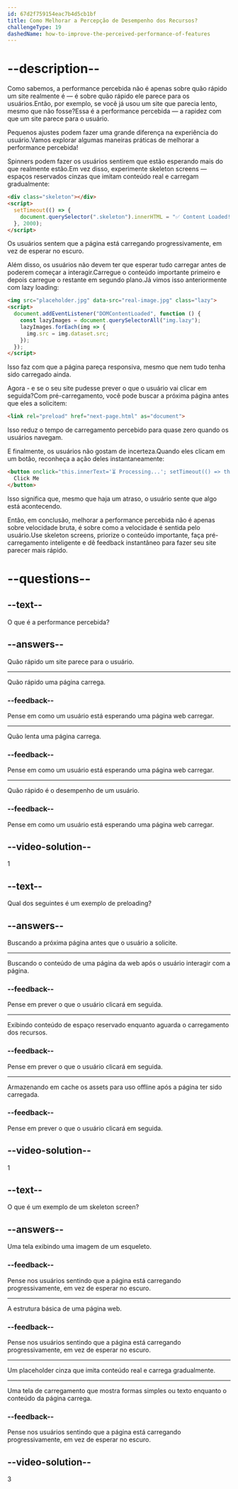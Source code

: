 ```yaml
---
id: 67d2f759154eac7b4d5cb1bf
title: Como Melhorar a Percepção de Desempenho dos Recursos?
challengeType: 19
dashedName: how-to-improve-the-perceived-performance-of-features
---
```


# --description--

Como sabemos, a performance percebida não é apenas sobre quão rápido um site realmente é — é sobre quão rápido ele parece para os usuários.Então, por exemplo, se você já usou um site que parecia lento, mesmo que não fosse?Essa é a performance percebida — a rapidez com que um site parece para o usuário.

Pequenos ajustes podem fazer uma grande diferença na experiência do usuário.Vamos explorar algumas maneiras práticas de melhorar a performance percebida!

Spinners podem fazer os usuários sentirem que estão esperando mais do que realmente estão.Em vez disso, experimente skeleton screens — espaços reservados cinzas que imitam conteúdo real e carregam gradualmente:

```html
<div class="skeleton"></div>
<script>
  setTimeout(() => {
    document.querySelector(".skeleton").innerHTML = "✅ Content Loaded!";
  }, 2000);
</script>
```

Os usuários sentem que a página está carregando progressivamente, em vez de esperar no escuro.

Além disso, os usuários não devem ter que esperar tudo carregar antes de poderem começar a interagir.Carregue o conteúdo importante primeiro e depois carregue o restante em segundo plano.Já vimos isso anteriormente com lazy loading:

```html
<img src="placeholder.jpg" data-src="real-image.jpg" class="lazy">
<script>
  document.addEventListener("DOMContentLoaded", function () {
    const lazyImages = document.querySelectorAll("img.lazy");
    lazyImages.forEach(img => {
      img.src = img.dataset.src;
    });
  });
</script>
```

Isso faz com que a página pareça responsiva, mesmo que nem tudo tenha sido carregado ainda.

Agora - e se o seu site pudesse prever o que o usuário vai clicar em seguida?Com pré-carregamento, você pode buscar a próxima página antes que eles a solicitem:

```html
<link rel="preload" href="next-page.html" as="document">
```

Isso reduz o tempo de carregamento percebido para quase zero quando os usuários navegam.

E finalmente, os usuários não gostam de incerteza.Quando eles clicam em um botão, reconheça a ação deles instantaneamente:

```html
<button onclick="this.innerText='⏳ Processing...'; setTimeout(() => this.innerText='✅ Done!', 2000);">
  Click Me
</button>
```

Isso significa que, mesmo que haja um atraso, o usuário sente que algo está acontecendo.

Então, em conclusão, melhorar a performance percebida não é apenas sobre velocidade bruta, é sobre como a velocidade é sentida pelo usuário.Use skeleton screens, priorize o conteúdo importante, faça pré-carregamento inteligente e dê feedback instantâneo para fazer seu site parecer mais rápido.

# --questions--

## --text--

O que é a performance percebida?

## --answers--

Quão rápido um site parece para o usuário.

---

Quão rápido uma página carrega.

### --feedback--

Pense em como um usuário está esperando uma página web carregar.

---

Quão lenta uma página carrega.

### --feedback--

Pense em como um usuário está esperando uma página web carregar.

---

Quão rápido é o desempenho de um usuário.

### --feedback--

Pense em como um usuário está esperando uma página web carregar.

## --video-solution--

1

## --text--

Qual dos seguintes é um exemplo de preloading?

## --answers--

Buscando a próxima página antes que o usuário a solicite.

---

Buscando o conteúdo de uma página da web após o usuário interagir com a página.

### --feedback--

Pense em prever o que o usuário clicará em seguida.

---

Exibindo conteúdo de espaço reservado enquanto aguarda o carregamento dos recursos.

### --feedback--

Pense em prever o que o usuário clicará em seguida.

---

Armazenando em cache os assets para uso offline após a página ter sido carregada.

### --feedback--

Pense em prever o que o usuário clicará em seguida.

## --video-solution--

1

## --text--

O que é um exemplo de um skeleton screen?

## --answers--

Uma tela exibindo uma imagem de um esqueleto.

### --feedback--

Pense nos usuários sentindo que a página está carregando progressivamente, em vez de esperar no escuro.

---

A estrutura básica de uma página web.

### --feedback--

Pense nos usuários sentindo que a página está carregando progressivamente, em vez de esperar no escuro.

---

Um placeholder cinza que imita conteúdo real e carrega gradualmente.

---

Uma tela de carregamento que mostra formas simples ou texto enquanto o conteúdo da página carrega.

### --feedback--

Pense nos usuários sentindo que a página está carregando progressivamente, em vez de esperar no escuro.

## --video-solution--

3
